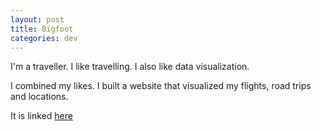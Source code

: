 ```yaml
---
layout: post
title: Bigfoot
categories: dev
---
```


I'm a traveller. I like travelling. I also like data visualization.

I combined my likes.
I built a website that visualized my flights, road trips and locations.

It is linked [here](https://slesaad.github.io/bigfoot)
